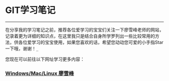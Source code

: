 # GIT学习笔记
-------------

在分享我的学习笔记之前，推荐各位爱学习的宝宝们关注一下廖雪峰老师的网站，记录着更为详细的知识点，在这里我只是结合自身所学罗列出一些比较常用的方法，供各位爱学习的宝宝使用，如果您喜欢的话，希望您动动您可爱的小手指Star一下哦，谢谢！`_`

您现在可以前往以下网址学习更多内容：

### [Windows/Mac/Linux 廖雪峰](https://www.liaoxuefeng.com/)